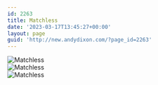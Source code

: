 ```yaml
---
id: 2263
title: Matchless
date: '2023-03-17T13:45:27+00:00'
layout: page
guid: 'http://new.andydixon.com/?page_id=2263'
---
```


![Matchless](https://i0.wp.com/assets.g8x2.ldn.idrivee2-23.com/posters/Matchless%2001.jpg?w=1200&ssl=1 "Matchless")  
![Matchless](https://i0.wp.com/assets.g8x2.ldn.idrivee2-23.com/posters/Matchless%2002.jpg?w=1200&ssl=1 "Matchless")  
![Matchless](https://i0.wp.com/assets.g8x2.ldn.idrivee2-23.com/posters/Matchless%2003.jpg?w=1200&ssl=1 "Matchless")